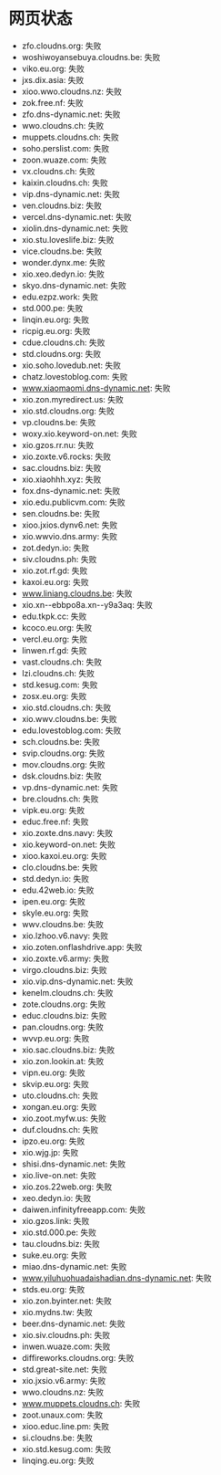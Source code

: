 # 网页状态
- zfo.cloudns.org: 失败
- woshiwoyansebuya.cloudns.be: 失败
- viko.eu.org: 失败
- jxs.dix.asia: 失败
- xioo.wwo.cloudns.nz: 失败
- zok.free.nf: 失败
- zfo.dns-dynamic.net: 失败
- wwo.cloudns.ch: 失败
- muppets.cloudns.ch: 失败
- soho.perslist.com: 失败
- zoon.wuaze.com: 失败
- vx.cloudns.ch: 失败
- kaixin.cloudns.ch: 失败
- vip.dns-dynamic.net: 失败
- ven.cloudns.biz: 失败
- vercel.dns-dynamic.net: 失败
- xiolin.dns-dynamic.net: 失败
- xio.stu.loveslife.biz: 失败
- vice.cloudns.be: 失败
- wonder.dynx.me: 失败
- xio.xeo.dedyn.io: 失败
- skyo.dns-dynamic.net: 失败
- edu.ezpz.work: 失败
- std.000.pe: 失败
- linqin.eu.org: 失败
- ricpig.eu.org: 失败
- cdue.cloudns.ch: 失败
- std.cloudns.org: 失败
- xio.soho.lovedub.net: 失败
- chatz.lovestoblog.com: 失败
- www.xiaomaomi.dns-dynamic.net: 失败
- xio.zon.myredirect.us: 失败
- xio.std.cloudns.org: 失败
- vp.cloudns.be: 失败
- woxy.xio.keyword-on.net: 失败
- xio.gzos.rr.nu: 失败
- xio.zoxte.v6.rocks: 失败
- sac.cloudns.biz: 失败
- xio.xiaohhh.xyz: 失败
- fox.dns-dynamic.net: 失败
- xio.edu.publicvm.com: 失败
- sen.cloudns.be: 失败
- xioo.jxios.dynv6.net: 失败
- xio.wwvio.dns.army: 失败
- zot.dedyn.io: 失败
- siv.cloudns.ph: 失败
- xio.zot.rf.gd: 失败
- kaxoi.eu.org: 失败
- www.liniang.cloudns.be: 失败
- xio.xn--ebbpo8a.xn--y9a3aq: 失败
- edu.tkpk.cc: 失败
- kcoco.eu.org: 失败
- vercl.eu.org: 失败
- linwen.rf.gd: 失败
- vast.cloudns.ch: 失败
- lzi.cloudns.ch: 失败
- std.kesug.com: 失败
- zosx.eu.org: 失败
- xio.std.cloudns.ch: 失败
- xio.wwv.cloudns.be: 失败
- edu.lovestoblog.com: 失败
- sch.cloudns.be: 失败
- svip.cloudns.org: 失败
- mov.cloudns.org: 失败
- dsk.cloudns.biz: 失败
- vp.dns-dynamic.net: 失败
- bre.cloudns.ch: 失败
- vipk.eu.org: 失败
- educ.free.nf: 失败
- xio.zoxte.dns.navy: 失败
- xio.keyword-on.net: 失败
- xioo.kaxoi.eu.org: 失败
- clo.cloudns.be: 失败
- std.dedyn.io: 失败
- edu.42web.io: 失败
- ipen.eu.org: 失败
- skyle.eu.org: 失败
- wwv.cloudns.be: 失败
- xio.lzhoo.v6.navy: 失败
- xio.zoten.onflashdrive.app: 失败
- xio.zoxte.v6.army: 失败
- virgo.cloudns.biz: 失败
- xio.vip.dns-dynamic.net: 失败
- kenelm.cloudns.ch: 失败
- zote.cloudns.org: 失败
- educ.cloudns.biz: 失败
- pan.cloudns.org: 失败
- wvvp.eu.org: 失败
- xio.sac.cloudns.biz: 失败
- xio.zon.lookin.at: 失败
- vipn.eu.org: 失败
- skvip.eu.org: 失败
- uto.cloudns.ch: 失败
- xongan.eu.org: 失败
- xio.zoot.myfw.us: 失败
- duf.cloudns.ch: 失败
- ipzo.eu.org: 失败
- xio.wjg.jp: 失败
- shisi.dns-dynamic.net: 失败
- xio.live-on.net: 失败
- xio.zos.22web.org: 失败
- xeo.dedyn.io: 失败
- daiwen.infinityfreeapp.com: 失败
- xio.gzos.link: 失败
- xio.std.000.pe: 失败
- tau.cloudns.biz: 失败
- suke.eu.org: 失败
- miao.dns-dynamic.net: 失败
- www.yiluhuohuadaishadian.dns-dynamic.net: 失败
- stds.eu.org: 失败
- xio.zon.byinter.net: 失败
- xio.mydns.tw: 失败
- beer.dns-dynamic.net: 失败
- xio.siv.cloudns.ph: 失败
- inwen.wuaze.com: 失败
- diffireworks.cloudns.org: 失败
- std.great-site.net: 失败
- xio.jxsio.v6.army: 失败
- wwo.cloudns.nz: 失败
- www.muppets.cloudns.ch: 失败
- zoot.unaux.com: 失败
- xioo.educ.line.pm: 失败
- si.cloudns.be: 失败
- xio.std.kesug.com: 失败
- linqing.eu.org: 失败
